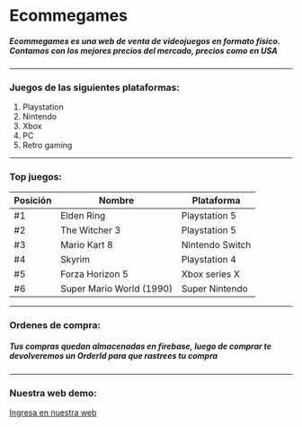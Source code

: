 # Ecommegames

##### **_Ecommegames_** es una web de venta de videojuegos en formato físico. Contamos con los mejores precios del mercado, precios como en USA

---

### Juegos de las siguientes plataformas:

1. Playstation
2. Nintendo
3. Xbox
4. PC
5. Retro gaming

---

### Top juegos:

| Posición | Nombre                   | Plataforma      |
| -------- | ------------------------ | --------------- |
| #1       | Elden Ring               | Playstation 5   |
| #2       | The Witcher 3            | Playstation 5   |
| #3       | Mario Kart 8             | Nintendo Switch |
| #4       | Skyrim                   | Playstation 4   |
| #5       | Forza Horizon 5          | Xbox series X   |
| #6       | Super Mario World (1990) | Super Nintendo  |

---

### Ordenes de compra:

##### Tus compras quedan almacenadas en firebase, luego de comprar te devolveremos un OrderId para que rastrees tu compra

---

### Nuestra web demo:

[Ingresa en nuestra web](https://ecommegames.netlify.app/)
